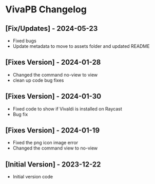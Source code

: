 # VivaPB Changelog

## [Fix/Updates] - 2024-05-23

- Fixed bugs 
- Update metadata to move to assets folder and updated README

## [Fixes Version] - 2024-01-28

- Changed the command no-view to view
- clean up code bug fixes

## [Fixes Version] - 2024-01-30
  
  - Fixed code to show if Vivaldi is installed on Raycast
  - Bug fix


## [Fixes Version] - 2024-01-19

- Fixed the png icon image error
- Changed the command view to no-view

## [Initial Version] - 2023-12-22

- Initial version code
